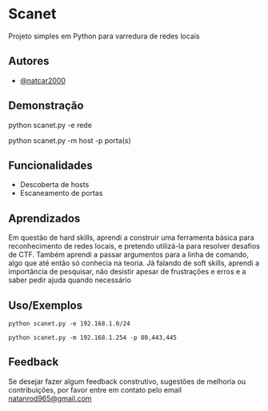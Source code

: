 # Scanet

Projeto simples em Python para varredura de redes locais
## Autores

- [@natcar2000](https://www.github.com/natcar2000)


## Demonstração

python scanet.py -e rede

python scanet.py -m host -p porta(s)


## Funcionalidades

- Descoberta de hosts
- Escaneamento de portas



## Aprendizados

Em questão de hard skills, aprendi a construir uma ferramenta básica para reconhecimento de redes locais, e pretendo utilizá-la para resolver desafios de CTF. Também aprendi a passar argumentos para a linha de comando, algo que até então só conhecia na teoria. Já falando de soft skills, aprendi a importância de pesquisar, não desistir apesar de frustrações e erros e a saber pedir ajuda quando necessário


## Uso/Exemplos

```
python scanet.py -e 192.168.1.0/24

python scanet.py -m 192.168.1.254 -p 80,443,445

```


## Feedback

Se desejar fazer algum feedback construtivo, sugestões de melhoria ou contribuições, por favor entre em contato pelo email natanrod965@gmail.com


